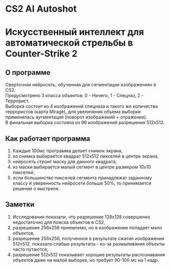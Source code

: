 # CS2 AI Autoshot
# Искусственный интеллект для автоматической стрельбы в Counter-Strike 2

## О программе
Сверточная нейросеть, обученная для сегментации изображениях в CS2. </br>
Предусмотрено 3 класса объектов: 0 - Ничего, 1 - Спецназ, 2 - Террорист. </br>
Выборка состоит из 4 изображений спецназа и такого же количества террористов (карта Mirage), для увеличения объема выборки применялась аугментация (поворот изображений + отражение). </br>
В финальная выборка состояла из 96 изображений разрешения 512x512.

## Как работает программа
1. Каждые 100мс программа делает снимок экрана,
2. из снимка выбирается квадрат 512x512 пикселей в центре экрана,
3. нейросеть строит маску для данного квадрата,
4. из маски выбирается малый сегмент в центре размером 10x10 пикселей,
5. если большинство пикселей сегмента принадлежат заданному классу и уверенность нейросети больше 50%, то принимается решение о выстреле.

## Заметки
1. Исследования показали, что разрешение 128x128 совершенно недостаточно для поиска объектов в CS2, 
2. разрешение 256x256 приемлемо, но в изображение попадает мало объектов,
3. разрешение 256x256, полученное в результате сжатия изображения 512x512, показало слабые результаты - из-за размыливания объекты часто путаются,
4. разрешение 512x512 показывает хорошие результаты распознавания объектов даже на малой выборке, но требует 90-100 мс на 1 кадр.
